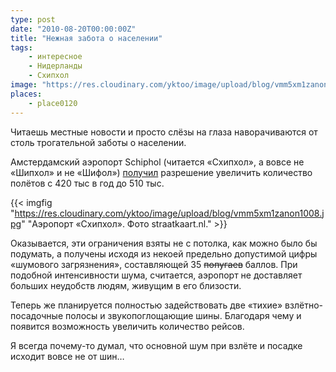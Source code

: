 ```yaml
---
type: post
date: "2010-08-20T00:00:00Z"
title: "Нежная забота о населении"
tags:
    - интересное
    - Нидерланды
    - Схипхол
image: "https://res.cloudinary.com/yktoo/image/upload/blog/vmm5xm1zanon1008.jpg"
places:
    - place0120
---
```


Читаешь местные новости и просто слёзы на глаза наворачиваются от столь трогательной заботы о населении.

Амстердамский аэропорт Schiphol (читается «Схипхол», а вовсе не «Шипхол» и не «Шифол») [получил](http://www.dutchnews.nl/news/archives/2010/08/amsterdam_schiphol_airport_has.php) разрешение увеличить количество полётов с 420 тыс в год до 510 тыс.

<!--more-->

{{< imgfig "https://res.cloudinary.com/yktoo/image/upload/blog/vmm5xm1zanon1008.jpg" "Аэропорт «Схипхол». Фото straatkaart.nl." >}}

Оказывается, эти ограничения взяты не с потолка, как можно было бы подумать, а получены исходя из некоей предельно допустимой цифры «шумового загрязнения», составляющей 35 ~~попугаев~~ баллов. При подобной интенсивности шума, считается, аэропорт не доставляет больших неудобств людям, живущим в его близости.

Теперь же планируется полностью задействовать две «тихие» взлётно-посадочные полосы и звукопоглощающие шины. Благодаря чему и появится возможность увеличить количество рейсов.

Я всегда почему-то думал, что основной шум при взлёте и посадке исходит вовсе не от шин…
